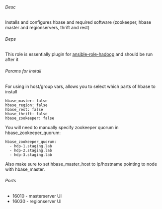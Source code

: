 ###### Desc

Installs and configures hbase and required software (zookeeper, hbase master and regionservers, thrift and rest)

###### Deps

This role is essentially plugin for [ansible-role-hadoop](https://github.com/rlex/ansible-role-hadoop) and should be run after it

###### Params for install

For using in host/group vars, allows you to select which parts of hbase to install

```
hbase_master: false
hbase_region: false
hbase_rest: false
hbase_thrift: false
hbase_zookeeper: false
```

You will need to manually specify zookeeper quorum in hbase_zookeeper_quorum:

```
hbase_zookeeper_quorum:
  - hdp-1.staging.lab
  - hdp-2.staging.lab
  - hdp-3.staging.lab
```

Also make sure to set hbase_master_host to ip/hostname pointing to node with hbase_master.

###### Ports

* 16010 - masterserver UI
* 16030 - regionserver UI
